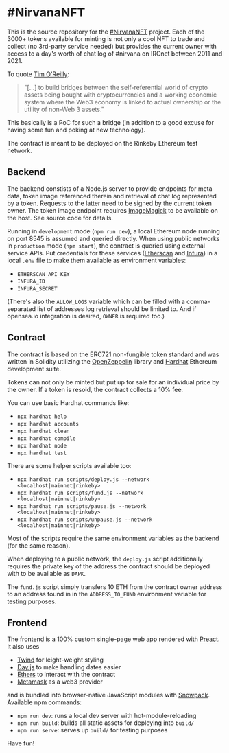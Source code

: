 # #NirvanaNFT

This is the source repository for the [#NirvanaNFT](https://nnft.club) project. Each of the 3000+ tokens available for minting is not only a cool NFT to trade and collect (no 3rd-party service needed) but provides the current owner with access to a day's worth of chat log of #nirvana on IRCnet between 2011 and 2021.

To quote [Tim O'Reilly](https://www.oreilly.com/radar/why-its-too-early-to-get-excited-about-web3/):

> "[…] to build bridges between the self-referential world of crypto assets being bought with cryptocurrencies and a working economic system where the Web3 economy is linked to actual ownership or the utility of non-Web 3 assets."

This basically is a PoC for such a bridge (in addition to a good excuse for having some fun and poking at new technology).

The contract is meant to be deployed on the Rinkeby Ethereum test network.

## Backend

The backend constists of a Node.js server to provide endpoints for meta data, token image referenced therein and retrieval of chat log represented by a token. Requests to the latter need to be signed by the current token owner. The token image endpoint requires [ImageMagick](https://imagemagick.org/index.php) to be available on the host. See source code for details.

Running in `development` mode (`npm run dev`), a local Ethereum node running on port 8545 is assumed and queried directly. When using public networks in `production` mode (`npm start`), the contract is queried using external service APIs. Put credentials for these services ([Etherscan](https://etherscan.io/) and [Infura](https://infura.io/)) in a local `.env` file to make them available as environment variables:

- `ETHERSCAN_API_KEY`
- `INFURA_ID`
- `INFURA_SECRET`

(There's also the `ALLOW_LOGS` variable which can be filled with a comma-separated list of addresses log retrieval should be limited to. And if opensea.io integration is desired, `OWNER` is required too.)

## Contract

The contract is based on the ERC721 non-fungible token standard and was written in Solidity utilizing the [OpenZeppelin](https://www.openzeppelin.com/) library and [Hardhat](https://hardhat.org/) Ethereum development suite.

Tokens can not only be minted but put up for sale for an individual price by the owner. If a token is resold, the contract collects a 10% fee.

You can use basic Hardhat commands like:

- `npx hardhat help`
- `npx hardhat accounts`
- `npx hardhat clean`
- `npx hardhat compile`
- `npx hardhat node`
- `npx hardhat test`

There are some helper scripts available too:

- `npx hardhat run scripts/deploy.js --network <localhost|mainnet|rinkeby>`
- `npx hardhat run scripts/fund.js --network <localhost|mainnet|rinkeby>`
- `npx hardhat run scripts/pause.js --network <localhost|mainnet|rinkeby>`
- `npx hardhat run scripts/unpause.js --network <localhost|mainnet|rinkeby>`

Most of the scripts require the same environment variables as the backend (for the same reason).

When deploying to a public network, the `deploy.js` script additionally requires the private key of the address the contract should be deployed with to be available as `DAPK`.

The `fund.js` script simply transfers 10 ETH from the contract owner address to an address found in in the `ADDRESS_TO_FUND` environment variable for testing purposes.

## Frontend

The	frontend is a 100% custom single-page web app rendered with [Preact](https://preactjs.com/). It also uses

- [Twind](https://twind.dev/) for leight-weight styling
- [Day.js](https://day.js.org/) to make handling dates easier
- [Ethers](https://ethers.org/) to interact with the contract
- [Metamask](https://metamask.io/) as a web3 provider

and is bundled into browser-native JavaScript modules with [Snowpack](https://www.snowpack.dev/). Available npm commands:

- `npm run dev`: runs a local dev server with hot-module-reloading
- `npm run build`: builds all static assets for deploying into `build/`
- `npm run serve`: serves up `build/` for testing purposes

Have fun!
